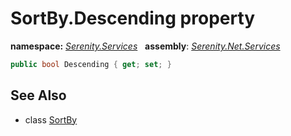# SortBy.Descending property
**namespace:** *[Serenity.Services](../../README.md#serenity.services-namespace)*   **assembly**: *[Serenity.Net.Services](../../README.md)*

```csharp
public bool Descending { get; set; }
```

## See Also

* class [SortBy](../SortBy.md)